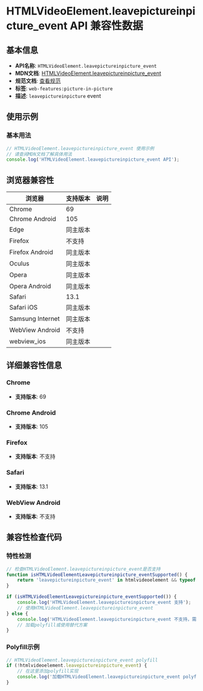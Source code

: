 # HTMLVideoElement.leavepictureinpicture_event API 兼容性数据

## 基本信息

- **API名称**: `HTMLVideoElement.leavepictureinpicture_event`
- **MDN文档**: [HTMLVideoElement.leavepictureinpicture_event](https://developer.mozilla.org/docs/Web/API/HTMLVideoElement/leavepictureinpicture_event)
- **规范文档**: [查看规范](https://w3c.github.io/picture-in-picture/#eventdef-htmlvideoelement-leavepictureinpicture,https://w3c.github.io/picture-in-picture/#dom-htmlvideoelement-onleavepictureinpicture)
- **标签**: `web-features:picture-in-picture`
- **描述**: `leavepictureinpicture` event

## 使用示例

### 基本用法

```javascript
// HTMLVideoElement.leavepictureinpicture_event 使用示例
// 请查阅MDN文档了解具体用法
console.log('HTMLVideoElement.leavepictureinpicture_event API');
```

## 浏览器兼容性

| 浏览器 | 支持版本 | 说明 |
|--------|----------|------|
| Chrome | 69 |  |
| Chrome Android | 105 |  |
| Edge | 同主版本 |  |
| Firefox | 不支持 |  |
| Firefox Android | 同主版本 |  |
| Oculus | 同主版本 |  |
| Opera | 同主版本 |  |
| Opera Android | 同主版本 |  |
| Safari | 13.1 |  |
| Safari iOS | 同主版本 |  |
| Samsung Internet | 同主版本 |  |
| WebView Android | 不支持 |  |
| webview_ios | 同主版本 |  |

## 详细兼容性信息

### Chrome

- **支持版本**: 69

### Chrome Android

- **支持版本**: 105

### Firefox

- **支持版本**: 不支持

### Safari

- **支持版本**: 13.1

### WebView Android

- **支持版本**: 不支持

## 兼容性检查代码

### 特性检测

```javascript
// 检查HTMLVideoElement.leavepictureinpicture_event是否支持
function isHTMLVideoElementLeavepictureinpicture_eventSupported() {
    return 'leavepictureinpicture_event' in htmlvideoelement && typeof htmlvideoelement.leavepictureinpicture_event === 'function';
}

if (isHTMLVideoElementLeavepictureinpicture_eventSupported()) {
    console.log('HTMLVideoElement.leavepictureinpicture_event 支持');
    // 使用HTMLVideoElement.leavepictureinpicture_event
} else {
    console.log('HTMLVideoElement.leavepictureinpicture_event 不支持，需要polyfill');
    // 加载polyfill或使用替代方案
}
```

### Polyfill示例

```javascript
// HTMLVideoElement.leavepictureinpicture_event polyfill
if (!htmlvideoelement.leavepictureinpicture_event) {
    // 在这里添加polyfill实现
    console.log('加载HTMLVideoElement.leavepictureinpicture_event polyfill');
}
```

